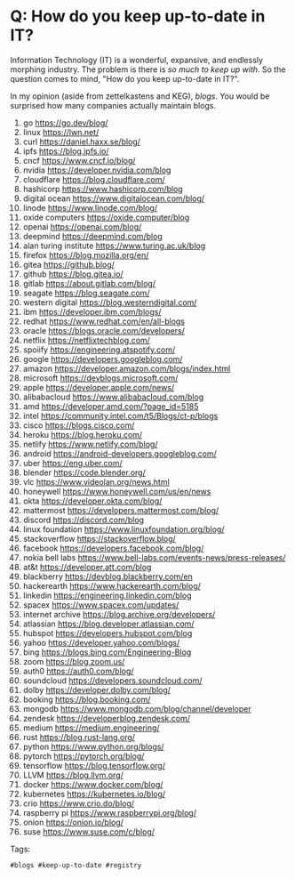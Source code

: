 # Q: How do you keep up-to-date in IT?

Information Technology (IT) is a wonderful, expansive, and endlessly
morphing industry. The problem is there is *so much to keep up with*. So
the question comes to mind, "How do you keep up-to-date in IT?".

In my opinion (aside from zettelkastens and KEG), *blogs*. You would be
surprised how many companies actually maintain blogs.

1. go <https://go.dev/blog/>
1. linux <https://lwn.net/>
1. curl <https://daniel.haxx.se/blog/>
1. ipfs <https://blog.ipfs.io/>
1. cncf <https://www.cncf.io/blog/>
1. nvidia <https://developer.nvidia.com/blog>
1. cloudflare <https://blog.cloudflare.com/>
1. hashicorp <https://www.hashicorp.com/blog>
1. digital ocean <https://www.digitalocean.com/blog/>
1. linode <https://www.linode.com/blog/>
1. oxide computers <https://oxide.computer/blog>
1. openai <https://openai.com/blog/>
1. deepmind <https://deepmind.com/blog>
1. alan turing institute <https://www.turing.ac.uk/blog>
1. firefox <https://blog.mozilla.org/en/>
1. gitea <https://github.blog/>
1. github <https://blog.gitea.io/>
1. gitlab <https://about.gitlab.com/blog/>
1. seagate <https://blog.seagate.com/>
1. western digital <https://blog.westerndigital.com/>
1. ibm <https://developer.ibm.com/blogs/>
1. redhat <https://www.redhat.com/en/all-blogs>
1. oracle <https://blogs.oracle.com/developers/>
1. netflix <https://netflixtechblog.com/>
1. spoiify <https://engineering.atspotify.com/>
1. google <https://developers.googleblog.com/>
1. amazon <https://developer.amazon.com/blogs/index.html>
1. microsoft <https://devblogs.microsoft.com/>
1. apple <https://developer.apple.com/news/>
1. alibabacloud <https://www.alibabacloud.com/blog>
1. amd <https://developer.amd.com/?page_id=5185>
1. intel <https://community.intel.com/t5/Blogs/ct-p/blogs>
1. cisco <https://blogs.cisco.com/>
1. heroku <https://blog.heroku.com/>
1. netlify <https://www.netlify.com/blog/>
1. android <https://android-developers.googleblog.com/>
1. uber <https://eng.uber.com/>
1. blender <https://code.blender.org/>
1. vlc <https://www.videolan.org/news.html>
1. honeywell <https://www.honeywell.com/us/en/news>
1. okta <https://developer.okta.com/blog/>
1. mattermost <https://developers.mattermost.com/blog/>
1. discord <https://discord.com/blog>
1. linux foundation <https://www.linuxfoundation.org/blog/>
1. stackoverflow <https://stackoverflow.blog/>
1. facebook <https://developers.facebook.com/blog/>
1. nokia bell labs <https://www.bell-labs.com/events-news/press-releases/>
1. at&t <https://developer.att.com/blog>
1. blackberry <https://devblog.blackberry.com/en>
1. hackerearth <https://www.hackerearth.com/blog/>
1. linkedin <https://engineering.linkedin.com/blog>
1. spacex <https://www.spacex.com/updates/>
1. internet archive <https://blog.archive.org/developers/>
1. atlassian <https://blog.developer.atlassian.com/>
1. hubspot <https://developers.hubspot.com/blog>
1. yahoo <https://developer.yahoo.com/blogs/>
1. bing <https://blogs.bing.com/Engineering-Blog>
1. zoom <https://blog.zoom.us/>
1. auth0 <https://auth0.com/blog/>
1. soundcloud <https://developers.soundcloud.com/>
1. dolby <https://developer.dolby.com/blog/>
1. booking <https://blog.booking.com/>
1. mongodb <https://www.mongodb.com/blog/channel/developer>
1. zendesk <https://developerblog.zendesk.com/>
1. medium <https://medium.engineering/>
1. rust <https://blog.rust-lang.org/>
1. python <https://www.python.org/blogs/>
1. pytorch <https://pytorch.org/blog/>
1. tensorflow <https://blog.tensorflow.org/>
1. LLVM <https://blog.llvm.org/>
1. docker <https://www.docker.com/blog/>
1. kubernetes <https://kubernetes.io/blog/>
1. crio <https://www.crio.do/blog/>
1. raspberry pi <https://www.raspberrypi.org/blog/>
1. onion <https://onion.io/blog/>
1. suse <https://www.suse.com/c/blog/>

Tags:

	#blogs #keep-up-to-date #registry
